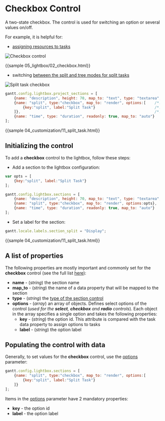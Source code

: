 Checkbox Control
==================

A two-state checkbox. The control is used for switching an option or several values on/off.

For example, it is helpful for:

- [assigning resources to tasks](desktop/resource_management.md) 

![Checkbox control](desktop/checkbox_control.png)

{{sample  05_lightbox/02_checkbox.html}}

- switching [between the split and tree modes for split tasks](desktop/split_tasks.md)

![Split task checkbox](desktop/split_task_checkbox.png)


~~~js
gantt.config.lightbox.project_sections = [
	{name: "description", height: 70, map_to: "text", type: "textarea", focus: true},
	{name: "split", type:"checkbox", map_to: "render", options:[    /*!*/
		{key:"split", label:"Split Task"}							/*!*/						
	]},																/*!*/
	{name: "time", type: "duration", readonly: true, map_to: "auto"}
];
~~~

{{sample  04_customization/11_split_task.html}}

Initializing the control
--------------------------

To add a **checkbox** control to the lightbox, follow these steps:

- Add a section to the lightbox configuration:

~~~js
var opts = [
	{key:"split", label:"Split Task"}	                                    
];

gantt.config.lightbox.sections = [
	{name: "description", height: 70, map_to: "text", type: "textarea", focus: true},
	{name: "split", type:"checkbox", map_to: "render", options:opts},			/*!*/
	{name: "time", type: "duration", readonly: true, map_to: "auto"}
];
~~~

- Set a label for the section:

~~~js
gantt.locale.labels.section_split = "Display";
~~~
	        
{{sample  04_customization/11_split_task.html}}


A list of properties
---------------------------------------------

The following properties are mostly important and commonly set for the **checkbox** control (see the full list [here](api/gantt_lightbox_config.md)):

- **name** - (*string*) the section name 
- **map_to** - (*string*) the name of a data property that will be mapped to the section
- **type** - (*string*) the [type of the section control](desktop/default_edit_form.md#lightboxcontrols)
- **options** - (*array*) an array of objects. Defines select options of the control (*used for the **select**, **checkbox**  and **radio** controls*). Each object in the array specifies a single option and takes
the following properties:
	- **key** - (*string*) the option id. This attribute is compared with the task data property to assign options to tasks
	- **label** - (*string*) the option label
			


Populating the control with data
-------------------------------------------

Generally, to set values for the **checkbox** control, use the [options](api/gantt_lightbox_config.md) parameter:

~~~js
gantt.config.lightbox.sections = [
    {name: "split", type:"checkbox", map_to: "render", options:[
		{key:"split", label:"Split Task"}
	]}                                                                
];
~~~

Items in the [options](api/gantt_lightbox_config.md) parameter have 2 mandatory properties:

- **key** - the option id
- **label** - the option label


